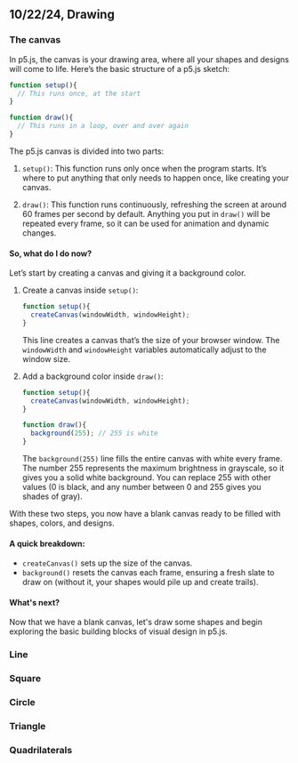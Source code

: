 ## 10/22/24, Drawing

### The canvas

In p5.js, the canvas is your drawing area, where all your shapes and designs will come to life. Here’s the basic structure of a p5.js sketch:

```js
function setup(){
  // This runs once, at the start
}

function draw(){
  // This runs in a loop, over and over again
}
```

The p5.js canvas is divided into two parts:

1. `setup()`: This function runs only once when the program starts. It’s where to put anything that only needs to happen once, like creating your canvas.

2. `draw()`: This function runs continuously, refreshing the screen at around 60 frames per second by default. Anything you put in `draw()` will be repeated every frame, so it can be used for animation and dynamic changes.

#### So, what do I do now?

Let’s start by creating a canvas and giving it a background color.

1. Create a canvas inside `setup()`:
    ```js
    function setup(){
      createCanvas(windowWidth, windowHeight);
    }
    ```
    This line creates a canvas that’s the size of your browser window. The `windowWidth` and `windowHeight` variables automatically adjust to the window size.

2. Add a background color inside `draw()`:

    ```js
    function setup(){
      createCanvas(windowWidth, windowHeight);
    }
    
    function draw(){
      background(255); // 255 is white
    }
    ```
    The `background(255)` line fills the entire canvas with white every frame. The number 255 represents the maximum brightness in grayscale, so it gives you a solid white background. You can replace 255 with other values (0 is black, and any number between 0 and 255 gives you shades of gray).

With these two steps, you now have a blank canvas ready to be filled with shapes, colors, and designs.

#### A quick breakdown:

- `createCanvas()` sets up the size of the canvas.
- `background()` resets the canvas each frame, ensuring a fresh slate to draw on (without it, your shapes would pile up and create trails).

#### What's next?

Now that we have a blank canvas, let's draw some shapes and begin exploring the basic building blocks of visual design in p5.js.

### Line

### Square

### Circle

### Triangle

### Quadrilaterals
